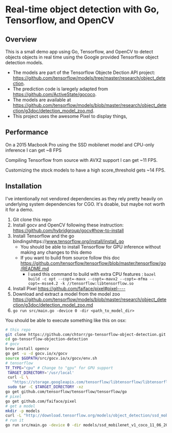 # Real-time object detection with Go, Tensorflow, and OpenCV

## Overview

This is a small demo app using Go, Tensorflow, and OpenCV to detect objects objects in real time using the Google provided Tensorflow object detection models. 

* The models are part of the Tensorflow Objecte Dection API project: https://github.com/tensorflow/models/tree/master/research/object_detection.
* The prediction code is laregely adapted from https://github.com/ActiveState/gococo.
* The models are available at https://github.com/tensorflow/models/blob/master/research/object_detection/g3doc/detection_model_zoo.md.
* This project uses the awesome Pixel to display things, 

## Performance
On a 2015 Macbook Pro using the SSD mobilenet model and CPU-only inference I can get ~8 FPS 

Compiling Tensorflow from source with AVX2 support I can get ~11 FPS.

Customizing the stock models to have a high score_threshold gets ~14 FPS.

## Installation

I've intentionally not vendored dependencies as they rely pretty heavily on underlying system dependencies for CGO.  It's doable, but maybe not worth it for a demo.

1. Git clone this repo
2. Install gocv and OpenCV following these instruction: https://github.com/hybridgroup/gocv#how-to-install
3. Install Tensorflow and the go bindingshttps://www.tensorflow.org/install/install_go
   - You should be able to install Tensorflow for GPU inference without making any changes to this demo
   - If you want to build from source follow this doc https://github.com/tensorflow/tensorflow/blob/master/tensorflow/go/README.md
     - I used this command to build with extra CPU features : `bazel build -c opt --copt=-mavx --copt=-mavx2 --copt=-mfma --copt=-msse4.2 -k //tensorflow:libtensorflow.so`
4. Install Pixel https://github.com/faiface/pixel#pixel----
4. Download and extract a model from the model zoo https://github.com/tensorflow/models/blob/master/research/object_detection/g3doc/detection_model_zoo.md
5. `go run src/main.go -device 0 -dir <path_to_model_dir>`


You should be able to execute something like this on osx:
```sh
# this repo
git clone https://github.com/chtorr/go-tensorflow-object-detection.git
cd go-tensorflow-objection-detection
# gocv
brew install opencv
go get -u -d gocv.io/x/gocv
source $GOPATH/src/gocv.io/x/gocv/env.sh
# tensorflow
TF_TYPE="cpu" # Change to "gpu" for GPU support
 TARGET_DIRECTORY='/usr/local'
 curl -L \
   "https://storage.googleapis.com/tensorflow/libtensorflow/libtensorflow-${TF_TYPE}-$(go env GOOS)-x86_64-1.3.0.tar.gz" |
 sudo tar -C $TARGET_DIRECTORY -xz
go get github.com/tensorflow/tensorflow/tensorflow/go
# pixel
go get github.com/faiface/pixel
# get a model
mkdir -p models
curl -L "http://download.tensorflow.org/models/object_detection/ssd_mobilenet_v1_coco_11_06_2017.tar.gz" | tar -C models -xz
# run it
go run src/main.go -device 0 -dir models/ssd_mobilenet_v1_coco_11_06_2017
```